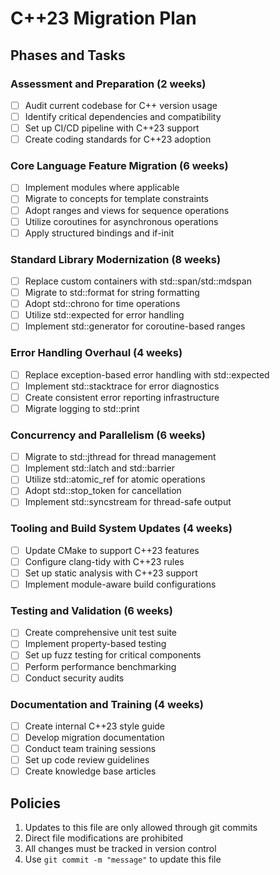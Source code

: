 # C++23 Migration Plan

## Phases and Tasks

### Assessment and Preparation (2 weeks)
- [ ] Audit current codebase for C++ version usage
- [ ] Identify critical dependencies and compatibility
- [ ] Set up CI/CD pipeline with C++23 support
- [ ] Create coding standards for C++23 adoption

### Core Language Feature Migration (6 weeks)
- [ ] Implement modules where applicable
- [ ] Migrate to concepts for template constraints
- [ ] Adopt ranges and views for sequence operations
- [ ] Utilize coroutines for asynchronous operations
- [ ] Apply structured bindings and if-init

### Standard Library Modernization (8 weeks)
- [ ] Replace custom containers with std::span/std::mdspan
- [ ] Migrate to std::format for string formatting
- [ ] Adopt std::chrono for time operations
- [ ] Utilize std::expected for error handling
- [ ] Implement std::generator for coroutine-based ranges

### Error Handling Overhaul (4 weeks)
- [ ] Replace exception-based error handling with std::expected
- [ ] Implement std::stacktrace for error diagnostics
- [ ] Create consistent error reporting infrastructure
- [ ] Migrate logging to std::print

### Concurrency and Parallelism (6 weeks)
- [ ] Migrate to std::jthread for thread management
- [ ] Implement std::latch and std::barrier
- [ ] Utilize std::atomic_ref for atomic operations
- [ ] Adopt std::stop_token for cancellation
- [ ] Implement std::syncstream for thread-safe output

### Tooling and Build System Updates (4 weeks)
- [ ] Update CMake to support C++23 features
- [ ] Configure clang-tidy with C++23 rules
- [ ] Set up static analysis with C++23 support
- [ ] Implement module-aware build configurations

### Testing and Validation (6 weeks)
- [ ] Create comprehensive unit test suite
- [ ] Implement property-based testing
- [ ] Set up fuzz testing for critical components
- [ ] Perform performance benchmarking
- [ ] Conduct security audits

### Documentation and Training (4 weeks)
- [ ] Create internal C++23 style guide
- [ ] Develop migration documentation
- [ ] Conduct team training sessions
- [ ] Set up code review guidelines
- [ ] Create knowledge base articles

## Policies
1. Updates to this file are only allowed through git commits
2. Direct file modifications are prohibited
3. All changes must be tracked in version control
4. Use `git commit -m "message"` to update this file
